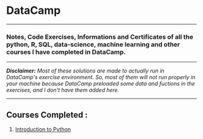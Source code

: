 # **DataCamp**

---

### Notes, Code Exercises, Informations and Certificates of all the python, R, SQL, data-science, machine learning and other courses I have completed in DataCamp.

---

***Disclaimer:** Most of these solutions are made to actually run in DataCamp's exercise environment. So, most of them will not run properly in your machine because DataCamp preloaded some data and fuctions in the exercises, and I don't have them added here.*


---
## **Courses Completed :**

1. [Introduction to Python](https://www.datacamp.com/statement-of-accomplishment/course/f53b006629932353f4361d6d3b45cc6b1ed50c27)
